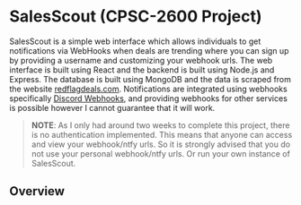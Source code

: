 # SalesScout (CPSC-2600 Project)
SalesScout is a simple web interface which allows individuals to get notifications via WebHooks when deals are trending where you can sign up by providing a username and customizing your webhook urls. The web interface is built using React and the backend is built using Node.js and Express. The database is built using MongoDB and the data is scraped from the website [redflagdeals.com](https://redflagdeals.com/). Notifications are integrated using webhooks specifically [Discord Webhooks](https://support.discord.com/hc/en-us/articles/228383668-Intro-to-Webhooks), and providing webhooks for other services is possible however I cannot guarantee that it will work.

>  **NOTE**: As I only had around two weeks to complete this project, there is no authentication implemented. This means that anyone can access and view your webhook/ntfy urls. So it is strongly advised that you do not use your personal webhook/ntfy urls. Or run your own instance of SalesScout.

## Overview